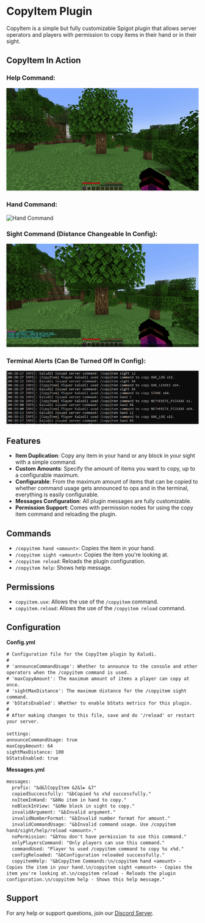 # CopyItem Plugin

CopyItem is a simple but fully customizable Spigot plugin that allows server operators and players with permission to copy items in their hand or in their sight.

## CopyItem In Action

### Help Command:
![Help Command](https://github.com/Kaludii/CopyItem/blob/main/images/help-command.gif?raw=true)

### Hand Command:
![Hand Command](https://github.com/Kaludii/CopyItem/blob/main/images/hand-command.gif?raw=true)

### Sight Command (Distance Changeable In Config):
![Sight Command](https://github.com/Kaludii/CopyItem/blob/main/images/sight-command.gif?raw=true)

### Terminal Alerts (Can Be Turned Off In Config):
![Terminal](https://github.com/Kaludii/CopyItem/blob/main/images/copyitem-terminal.png?raw=true)

## Features

-   **Item Duplication**: Copy any item in your hand or any block in your sight with a simple command.
-   **Custom Amounts**: Specify the amount of items you want to copy, up to a configurable maximum.
-   **Configurable**: From the maximum amount of items that can be copied to whether command usage gets announced to ops and in the terminal, everything is easily configurable.
-   **Messages Configuration**: All plugin messages are fully customizable.
-   **Permission Support**: Comes with permission nodes for using the copy item command and reloading the plugin.

## Commands

-   `/copyitem hand <amount>`: Copies the item in your hand.
-   `/copyitem sight <amount>`: Copies the item you're looking at.
-   `/copyitem reload`: Reloads the plugin configuration.
-   `/copyitem help`: Shows help message.

## Permissions

-   `copyitem.use`: Allows the use of the `/copyitem` command.
-   `copyitem.reload`: Allows the use of the `/copyitem reload` command.

## Configuration

**Config.yml**

    # Configuration file for the CopyItem plugin by Kaludi.  
    #  
    # 'announceCommandUsage': Whether to announce to the console and other operators when the /copyitem command is used.  
    # 'maxCopyAmount': The maximum amount of items a player can copy at once.  
    # 'sightMaxDistance': The maximum distance for the /copyitem sight command.  
    # 'bStatsEnabled': Whether to enable bStats metrics for this plugin.  
    #  
    # After making changes to this file, save and do '/reload' or restart your server.  
      
    settings:  
    announceCommandUsage: true  
    maxCopyAmount: 64  
    sightMaxDistance: 100  
    bStatsEnabled: true

**Messages.yml**

    messages:
      prefix: "&d&lCopyItem &2&l► &7"
      copiedSuccessfully: "&bCopied %s x%d successfully."
      noItemInHand: "&bNo item in hand to copy."
      noBlockInView: "&bNo block in sight to copy."
      invalidArgument: "&bInvalid argument."
      invalidNumberFormat: "&bInvalid number format for amount."
      invalidCommandUsage: "&bInvalid command usage. Use /copyitem hand/sight/help/reload <amount>."
      noPermission: "&bYou don't have permission to use this command."
      onlyPlayersCommand: "Only players can use this command."
      commandUsed: "Player %s used /copyitem command to copy %s x%d."
      configReloaded: "&bConfiguration reloaded successfully."
      copyitemHelp: "&bCopyItem Commands:\n/copyitem hand <amount> - Copies the item in your hand.\n/copyitem sight <amount> - Copies the item you're looking at.\n/copyitem reload - Reloads the plugin configuration.\n/copyitem help - Shows this help message."

## Support
For any help or support questions, join our [Discord Server](https://discord.gg/ckh7Cvh8).
